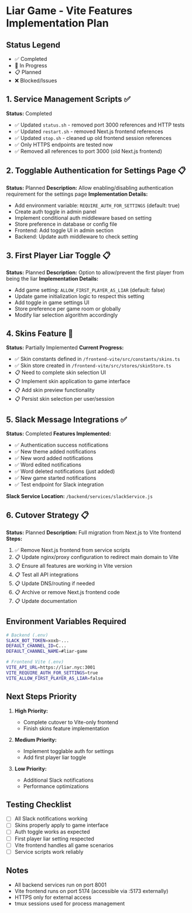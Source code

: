 # Liar Game - Vite Features Implementation Plan

## Status Legend
- ✅ Completed
- 🚧 In Progress  
- 📋 Planned
- ❌ Blocked/Issues

## 1. Service Management Scripts ✅
**Status:** Completed
- ✅ Updated `status.sh` - removed port 3000 references and HTTP tests
- ✅ Updated `restart.sh` - removed Next.js frontend references
- ✅ Updated `stop.sh` - cleaned up old frontend session references
- ✅ Only HTTPS endpoints are tested now
- ✅ Removed all references to port 3000 (old Next.js frontend)

## 2. Togglable Authentication for Settings Page 📋
**Status:** Planned
**Description:** Allow enabling/disabling authentication requirement for the settings page
**Implementation Details:**
- Add environment variable: `REQUIRE_AUTH_FOR_SETTINGS` (default: true)
- Create auth toggle in admin panel
- Implement conditional auth middleware based on setting
- Store preference in database or config file
- Frontend: Add toggle UI in admin section
- Backend: Update auth middleware to check setting

## 3. First Player Liar Toggle 📋
**Status:** Planned
**Description:** Option to allow/prevent the first player from being the liar
**Implementation Details:**
- Add game setting: `ALLOW_FIRST_PLAYER_AS_LIAR` (default: false)
- Update game initialization logic to respect this setting
- Add toggle in game settings UI
- Store preference per game room or globally
- Modify liar selection algorithm accordingly

## 4. Skins Feature 🚧
**Status:** Partially Implemented
**Current Progress:**
- ✅ Skin constants defined in `/frontend-vite/src/constants/skins.ts`
- ✅ Skin store created in `/frontend-vite/src/stores/skinStore.ts`
- 📋 Need to complete skin selection UI
- 📋 Implement skin application to game interface
- 📋 Add skin preview functionality
- 📋 Persist skin selection per user/session

## 5. Slack Message Integrations ✅
**Status:** Completed
**Features Implemented:**
- ✅ Authentication success notifications
- ✅ New theme added notifications
- ✅ New word added notifications
- ✅ Word edited notifications
- ✅ Word deleted notifications (just added)
- ✅ New game started notifications
- ✅ Test endpoint for Slack integration

**Slack Service Location:** `/backend/services/slackService.js`

## 6. Cutover Strategy 📋
**Status:** Planned
**Description:** Full migration from Next.js to Vite frontend
**Steps:**
1. ✅ Remove Next.js frontend from service scripts
2. 📋 Update nginx/proxy configuration to redirect main domain to Vite
3. 📋 Ensure all features are working in Vite version
4. 📋 Test all API integrations
5. 📋 Update DNS/routing if needed
6. 📋 Archive or remove Next.js frontend code
7. 📋 Update documentation

## Environment Variables Required
```bash
# Backend (.env)
SLACK_BOT_TOKEN=xoxb-...
DEFAULT_CHANNEL_ID=C...
DEFAULT_CHANNEL_NAME=#liar-game

# Frontend Vite (.env)
VITE_API_URL=https://liar.nyc:3001
VITE_REQUIRE_AUTH_FOR_SETTINGS=true
VITE_ALLOW_FIRST_PLAYER_AS_LIAR=false
```

## Next Steps Priority
1. **High Priority:**
   - Complete cutover to Vite-only frontend
   - Finish skins feature implementation

2. **Medium Priority:**
   - Implement togglable auth for settings
   - Add first player liar toggle

3. **Low Priority:**
   - Additional Slack notifications
   - Performance optimizations

## Testing Checklist
- [ ] All Slack notifications working
- [ ] Skins properly apply to game interface
- [ ] Auth toggle works as expected
- [ ] First player liar setting respected
- [ ] Vite frontend handles all game scenarios
- [ ] Service scripts work reliably

## Notes
- All backend services run on port 8001
- Vite frontend runs on port 5174 (accessible via :5173 externally)
- HTTPS only for external access
- tmux sessions used for process management


